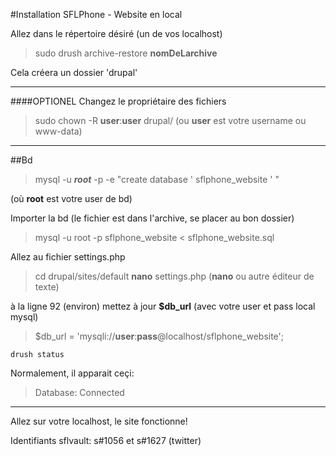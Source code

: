#Installation SFLPhone - Website en local


Allez dans le répertoire désiré (un de vos localhost)

>sudo drush archive-restore **nomDeLarchive** 

Cela créera un dossier 'drupal'


----------


####OPTIONEL
Changez le propriétaire des fichiers

> sudo chown -R **user**:**user** drupal/  (ou **user** est votre username ou www-data)


----------






##Bd
> mysql -u ***root*** -p -e "create database ' sflphone_website ' "

(où **root** est votre user de bd)
 
    

Importer la bd (le fichier est dans l'archive, se placer au bon dossier)
>mysql -u root -p sflphone_website < sflphone_website.sql




Allez au fichier settings.php
>cd drupal/sites/default
**nano** settings.php (**nano** ou autre éditeur de texte)

à la ligne 92 (environ)
mettez à jour **$db_url** (avec votre user et pass local mysql)

>$db_url = 'mysqli://**user**:**pass**@localhost/sflphone_website';

    drush status

Normalement, il apparait ceçi:
 >Database:  Connected


----------


Allez sur votre localhost, le site fonctionne!

Identifiants sflvault: s#1056 et s#1627 (twitter)


